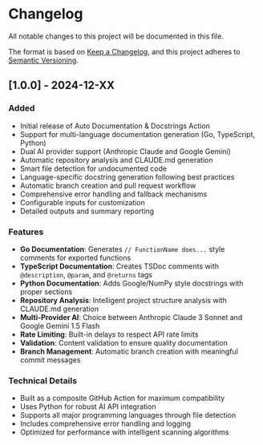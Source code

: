 # Changelog

All notable changes to this project will be documented in this file.

The format is based on [Keep a Changelog](https://keepachangelog.com/en/1.0.0/),
and this project adheres to [Semantic Versioning](https://semver.org/spec/v2.0.0.html).

## [1.0.0] - 2024-12-XX

### Added
- Initial release of Auto Documentation & Docstrings Action
- Support for multi-language documentation generation (Go, TypeScript, Python)
- Dual AI provider support (Anthropic Claude and Google Gemini)
- Automatic repository analysis and CLAUDE.md generation
- Smart file detection for undocumented code
- Language-specific docstring generation following best practices
- Automatic branch creation and pull request workflow
- Comprehensive error handling and fallback mechanisms
- Configurable inputs for customization
- Detailed outputs and summary reporting

### Features
- **Go Documentation**: Generates `// FunctionName does...` style comments for exported functions
- **TypeScript Documentation**: Creates TSDoc comments with `@description`, `@param`, and `@returns` tags
- **Python Documentation**: Adds Google/NumPy style docstrings with proper sections
- **Repository Analysis**: Intelligent project structure analysis with CLAUDE.md generation
- **Multi-Provider AI**: Choice between Anthropic Claude 3 Sonnet and Google Gemini 1.5 Flash
- **Rate Limiting**: Built-in delays to respect API rate limits
- **Validation**: Content validation to ensure quality documentation
- **Branch Management**: Automatic branch creation with meaningful commit messages

### Technical Details
- Built as a composite GitHub Action for maximum compatibility
- Uses Python for robust AI API integration
- Supports all major programming languages through file detection
- Includes comprehensive error handling and logging
- Optimized for performance with intelligent scanning algorithms
